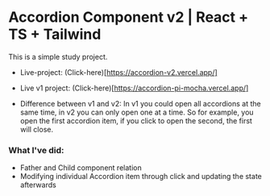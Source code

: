 # Accordion Component v2 | React + TS + Tailwind

This is a simple study project.
* Live-project: (Click-here)[https://accordion-v2.vercel.app/]
* Live v1 project: (Click-here)[https://accordion-pi-mocha.vercel.app/]

* Difference between v1 and v2:
In v1 you could open all accordions at the same time, in v2 you can only open one at a time. So for example, you open the first accordion item, if you click to open the second, the first will close.

### What I've did:
* Father and Child component relation
* Modifying individual Accordion item through click and updating the state afterwards